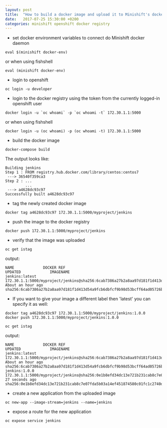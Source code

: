 ```yaml
---
layout: post
title:  "How to build a docker image and upload it to Minishift's docker registry?"
date:   2017-07-25 15:30:00 +0200
categories: minishift openshift docker registry
---
```



- set docker environment variables to connect do Minishift docker daemon
```
eval $(minishift docker-env)
```
or when using fishshell
```
eval (minishift docker-env)
```

- login to openshift
```
oc login -u developer
```

- login to the docker registry using the token from the currently logged-in openshift user
```
docker login -u `oc whoami` -p `oc whoami -t` 172.30.1.1:5000
```
or when using fishshell
```
docker login -u (oc whoami) -p (oc whoami -t) 172.30.1.1:5000
```

- build the docker image
```
docker-compose build
```
The output looks like:
```
Building jenkins
Step 1 : FROM registry.hub.docker.com/library/centos:centos7
 ---> 36540f359ca3
Step 2 : ...
         ...
 ---> a4628dc93c97
Successfully built a4628dc93c97
```

- tag the newly created docker image
```
docker tag a4628dc93c97 172.30.1.1:5000/myproject/jenkins
```

- push the image to the docker registry
```
docker push 172.30.1.1:5000/myproject/jenkins
```

- verify that the image was uploaded
```
oc get istag
```
output:
```
NAME             DOCKER REF                                                                                                  UPDATED             IMAGENAME
jenkins:latest   172.30.1.1:5000/myproject/jenkins@sha256:6cab7386a27b2a8aa97d181f1d413d54a9fcb6dbfcf9b98d53bcff64ad05726b   About an hour ago   sha256:6cab7386a27b2a8aa97d181f1d413d54a9fcb6dbfcf9b98d53bcff64ad05726b
```


- If you want to give your image a different label then 'latest' you can specify it as well:
```
docker tag a4628dc93c97 172.30.1.1:5000/myproject/jenkins:1.0.0
docker push 172.30.1.1:5000/myproject/jenkins:1.0.0
```
```
oc get istag
```
output:
```
NAME             DOCKER REF                                                                                                  UPDATED             IMAGENAME
jenkins:latest   172.30.1.1:5000/myproject/jenkins@sha256:6cab7386a27b2a8aa97d181f1d413d54a9fcb6dbfcf9b98d53bcff64ad05726b   About an hour ago   sha256:6cab7386a27b2a8aa97d181f1d413d54a9fcb6dbfcf9b98d53bcff64ad05726b
jenkins:1.0.0    172.30.1.1:5000/myproject/jenkins@sha256:0e1b8efd34dc13e721b231cab8c7e07fda5b03a14ef451874580c01fc1c2740d   27 seconds ago      sha256:0e1b8efd34dc13e721b231cab8c7e07fda5b03a14ef451874580c01fc1c2740d
```

- create a new application from the uploaded image
```
oc new-app --image-stream=jenkins --name=jenkins
```

- expose a route for the new application
```
oc expose service jenkins
```
